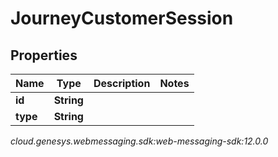 # JourneyCustomerSession


## Properties

| Name | Type | Description | Notes |
| ------------ | ------------- | ------------- | ------------- |
| **id** | **String** |  |  |
| **type** | **String** |  |  |




_cloud.genesys.webmessaging.sdk:web-messaging-sdk:12.0.0_
